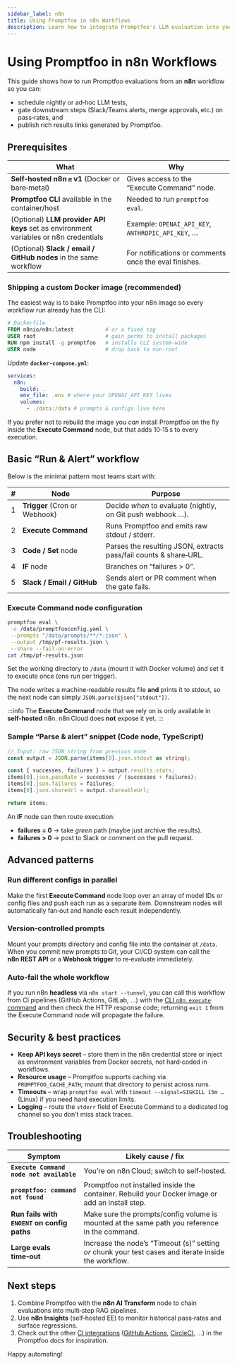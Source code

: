 ```yaml
---
sidebar_label: n8n
title: Using Promptfoo in n8n Workflows
description: Learn how to integrate Promptfoo's LLM evaluation into your n8n workflows for automated testing, security and quality gates, and result sharing
---
```


# Using Promptfoo in n8n Workflows

This guide shows how to run Promptfoo evaluations from an **n8n** workflow so you can:

- schedule nightly or ad‑hoc LLM tests,
- gate downstream steps (Slack/Teams alerts, merge approvals, etc.) on pass‑rates, and
- publish rich results links generated by Promptfoo.

## Prerequisites

| What                                                                                 | Why                                                   |
| ------------------------------------------------------------------------------------ | ----------------------------------------------------- |
| **Self‑hosted n8n ≥ v1** (Docker or bare‑metal)                                      | Gives access to the “Execute Command” node.           |
| **Promptfoo CLI** available in the container/host                                    | Needed to run `promptfoo eval`.                       |
| (Optional) **LLM provider API keys** set as environment variables or n8n credentials | Example: `OPENAI_API_KEY`, `ANTHROPIC_API_KEY`, …     |
| (Optional) **Slack / email / GitHub nodes** in the same workflow                     | For notifications or comments once the eval finishes. |

### Shipping a custom Docker image (recommended)

The easiest way is to bake Promptfoo into your n8n image so every workflow run already has the CLI:

```dockerfile
# Dockerfile
FROM n8nio/n8n:latest          # or a fixed tag
USER root                      # gain perms to install packages
RUN npm install -g promptfoo   # installs CLI system‑wide
USER node                      # drop back to non‑root
```

Update **`docker‑compose.yml`**:

```yaml
services:
  n8n:
    build: .
    env_file: .env # where your OPENAI_API_KEY lives
    volumes:
      - ./data:/data # prompts & configs live here
```

If you prefer not to rebuild the image you _can_ install Promptfoo on the fly inside the
**Execute Command** node, but that adds 10‑15 s to every execution.

## Basic “Run & Alert” workflow

Below is the minimal pattern most teams start with:

| #   | Node                          | Purpose                                                           |
| --- | ----------------------------- | ----------------------------------------------------------------- |
| 1   | **Trigger** (Cron or Webhook) | Decide _when_ to evaluate (nightly, on Git push webhook …).       |
| 2   | **Execute Command**           | Runs Promptfoo and emits raw stdout / stderr.                     |
| 3   | **Code / Set** node           | Parses the resulting JSON, extracts pass/fail counts & share‑URL. |
| 4   | **IF** node                   | Branches on “failures > 0”.                                       |
| 5   | **Slack / Email / GitHub**    | Sends alert or PR comment when the gate fails.                    |

### Execute Command node configuration

```sh
promptfoo eval \
 -c /data/promptfooconfig.yaml \
 --prompts "/data/prompts/**/*.json" \
 --output /tmp/pf-results.json \
 --share --fail-on-error
cat /tmp/pf-results.json
```

Set the working directory to `/data` (mount it with Docker volume) and set it to execute once (one run per trigger).

The node writes a machine‑readable results file **and** prints it to stdout,
so the next node can simply `JSON.parse($json["stdout"])`.

:::info
The **Execute Command** node that we rely on is only available in **self‑hosted** n8n. n8n Cloud does **not** expose it yet.
:::

### Sample “Parse & alert” snippet (Code node, TypeScript)

```ts
// Input: raw JSON string from previous node
const output = JSON.parse(items[0].json.stdout as string);

const { successes, failures } = output.results.stats;
items[0].json.passRate = successes / (successes + failures);
items[0].json.failures = failures;
items[0].json.shareUrl = output.shareableUrl;

return items;
```

An **IF** node can then route execution:

- **failures = 0** → take _green_ path (maybe just archive the results).
- **failures > 0** → post to Slack or comment on the pull request.

## Advanced patterns

### Run different configs in parallel

Make the first **Execute Command** node loop over an array of model IDs or config
files and push each run as a separate item.
Downstream nodes will automatically fan‑out and handle each result independently.

### Version‑controlled prompts

Mount your prompts directory and config file into the container at
`/data`. When you commit new prompts to Git, your CI/CD system can call the
**n8n REST API** or a **Webhook trigger** to re‑evaluate immediately.

### Auto‑fail the whole workflow

If you run n8n **headless** via `n8n start --tunnel`, you can call this workflow
from CI pipelines (GitHub Actions, GitLab, …) with the [CLI `n8n execute`
command](https://docs.n8n.io/hosting/cli-commands/) and then check the HTTP
response code; returning `exit 1` from the Execute Command node will propagate
the failure.

## Security & best practices

- **Keep API keys secret** – store them in the n8n credential store or inject as
  environment variables from Docker secrets, not hard‑coded in workflows.
- **Resource usage** – Promptfoo supports caching via
  `PROMPTFOO_CACHE_PATH`; mount that directory to persist across runs.
- **Timeouts** – wrap `promptfoo eval` with `timeout --signal=SIGKILL 15m …`
  (Linux) if you need hard execution limits.
- **Logging** – route the `stderr` field of Execute Command to a dedicated log
  channel so you don’t miss stack traces.

## Troubleshooting

| Symptom                                     | Likely cause / fix                                                                                    |
| ------------------------------------------- | ----------------------------------------------------------------------------------------------------- |
| **`Execute Command node not available`**    | You’re on n8n Cloud; switch to self‑hosted.                                                           |
| **`promptfoo: command not found`**          | Promptfoo not installed inside the container. Rebuild your Docker image or add an install step.       |
| **Run fails with `ENOENT` on config paths** | Make sure the prompts/config volume is mounted at the same path you reference in the command.         |
| **Large evals time‑out**                    | Increase the node’s “Timeout (s)” setting _or_ chunk your test cases and iterate inside the workflow. |

## Next steps

1. Combine Promptfoo with the **n8n AI Transform** node to chain evaluations
   into multi‑step RAG pipelines.
2. Use **n8n Insights** (self‑hosted EE) to monitor historical pass‑rates and
   surface regressions.
3. Check out the other [CI integrations](./ci-cd) ([GitHub Actions](./github-action.md), [CircleCI](./circle-ci.md), …) in the Promptfoo docs for inspiration.

Happy automating!
